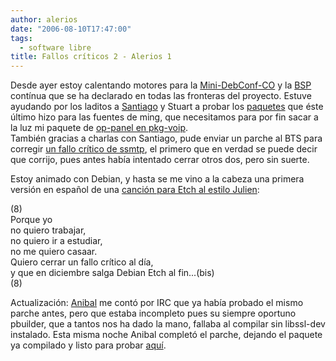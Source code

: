 ```yaml
---
author: alerios
date: "2006-08-10T17:47:00"
tags:
  - software libre
title: Fallos críticos 2 - Alerios 1
---
```


Desde ayer estoy calentando motores para la [Mini-DebConf-CO](http://wiki.debian.org/DebianColombia/MiniDebconf2006) y la
[BSP](http://wiki.debian.org/BSP) contínua que se ha declarado en todas las
fronteras del proyecto. Estuve ayudando por los laditos a
[Santiago](http://afrodita.unicauca.edu.co/~santiago/blog/) y Stuart a probar
los [paquetes](http://www4.netsweng.com/~anderson/ming-unstable/) que éste
último hizo para las fuentes de ming, que necesitamos para por fin sacar a la
luz mi paquete de [op-panel en pkg-voip](http://bugs.debian.org/cgi-bin/bugreport.cgi?bug=323689).  
 También gracias a charlas con Santiago, pude enviar un parche al BTS para
corregir [un fallo crítico de ssmtp](http://bugs.debian.org/cgi-bin/bugreport.cgi?bug=374327), el primero que en verdad se puede decir que
corrijo, pues antes había intentado cerrar otros dos, pero sin suerte.

Estoy animado con Debian, y hasta se me vino a la cabeza una primera versión
en español de una [canción para Etch al estilo
Julien](http://julien.danjou.info/blog/index.php/2006/08/01/312-etch-song):

(8)  
Porque yo  
no quiero trabajar,  
no quiero ir a estudiar,  
no me quiero casaar.  
Quiero cerrar un fallo crítico al día,  
y que en diciembre salga Debian Etch al fin...(bis)  
(8)

Actualización: [Anibal](http://users.monash.edu.au/~anibal/) me contó por IRC
que ya había probado el mismo parche antes, pero que estaba incompleto pues su
siempre oportuno pbuilder, que a tantos nos ha dado la mano, fallaba al
compilar sin libssl-dev instalado. Esta misma noche Anibal completó el parche,
dejando el paquete ya compilado y listo para probar
[aquí](http://debianrules.v7w.com/~pbuilder/debian/pool/ssmtp/).
